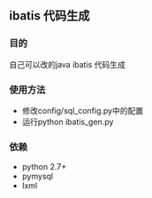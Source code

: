 ## ibatis 代码生成
### 目的
自己可以改的java ibatis 代码生成
### 使用方法
* 修改config/sql_config.py中的配置
* 运行python ibatis_gen.py

### 依赖
* python 2.7+
* pymysql
* lxml
